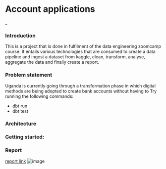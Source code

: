 # Account applications
_

### Introduction
This is a project that is done in fulfilment of the data engineering zoomcamp course. It entails various technologies that are consumed to create a data pipeline and ingest a dataset from kaggle, clean, transform, analyse, aggregate the data and finally create a report. 

### Problem statement
Uganda is currently going through a transformation phase in which digital methods are being adopted to create bank accounts without having to 
Try running the following commands:
- dbt run
- dbt test
### Architecture

### Getting started:

### Report
[report link](https://lookerstudio.google.com/reporting/80714f83-2281-4a3b-8f40-d262a0b1f614)
![image](https://github.com/okellodaniel/customer_onboarding_applications/assets/43291086/22f5468f-2c2d-43e8-8edb-dda7003a5e41)
